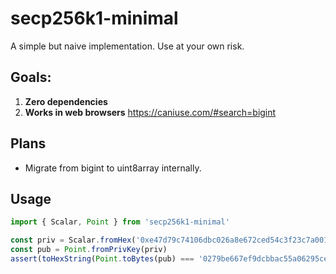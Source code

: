 # secp256k1-minimal

A simple but naive implementation. Use at your own risk.

## Goals:

1. **Zero dependencies**
2. **Works in web browsers** https://caniuse.com/#search=bigint

## Plans

-   Migrate from bigint to uint8array internally.

## Usage

```javascript
import { Scalar, Point } from 'secp256k1-minimal'

const priv = Scalar.fromHex('0xe47d79c74106dbc026a8e672ced54c3f23c7a001a2ef9318be3f338db4edba2d')
const pub = Point.fromPrivKey(priv)
assert(toHexString(Point.toBytes(pub) === '0279be667ef9dcbbac55a06295ce870b07029bfcdb2dce28d959f2815b16f81798')
```
